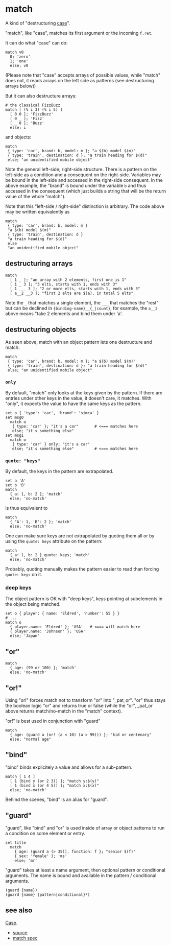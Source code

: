 
# match

A kind of "destructuring [case](case.md)".

"match", like "case", matches its first argument or the incoming `f.ret`.

It can do what "case" can do:
```
match v0
  0; 'zero'
  1; 'one'
  else; v0
```
(Please note that "case" accepts arrays of possible values, while "match"
does not, it reads arrays on the left side as patterns (see destructuring
arrays below))

But it can also destructure arrays:
```
# the classical FizzBuzz
match [ (% i 3) (% i 5) ]
  [ 0 0 ]; 'FizzBuzz'
  [ 0 _ ]; 'Fizz'
  [ _ 0 ]; 'Buzz'
  else; i
```
and objects:
```
match
 { type: 'car', brand: b, model: m }; "a $(b) model $(m)"
 { type: 'train', destination: d }; "a train heading for $(d)"
 else; "an unidentified mobile object"
```

Note the general left-side; right-side structure. There is a pattern on
the left-side as a condition and a consequent on the right-side. Variables
may be bound in the left-side and accessed in the right-side consequent.
In the above example, the "brand" is bound under the variable `b` and
thus accessed in the consequent (which just builds a string that will
be the return value of the whole "match").

Note that this "left-side / right-side" distinction is arbitrary. The
code above may be written equivalently as
```
match
 { type: 'car', brand: b, model: m }
 "a $(b) model $(m)"
 { type: 'train', destination: d }
 "a train heading for $(d)"
 else
 "an unidentified mobile object"
```

## destructuring arrays
```
match
  [ 1 _ ]; "an array with 2 elements, first one is 1"
  [ 1 _ 3 ]; "3 elts, starts with 1, ends with 3"
  [ 1 ___ 3 ]; "2 or more elts, starts with 1, ends with 3"
  [ a__2 __3 ]; "first 2 elts are $(a), in total 5 elts"
```
Note the `_` that matches a single element, the `___` that matches
the "rest" but can be declined in `{binding-name}__{_|count}`, for
example, the `a__2` above means "take 2 elements and bind them under 'a'.

## destructuring objects

As seen above, match with an object pattern lets one destructure and match.
```
match
 { type: 'car', brand: b, model: m }; "a $(b) model $(m)"
 { type: 'train', destination: d }; "a train heading for $(d)"
 else; "an unidentified mobile object"
```

### `only`

By default, "match" only looks at the keys given by the pattern. If there
are entries under other keys in the value, it doesn't care, it matches.
With "only", it expects the value to have the same keys as the pattern.
```
set o { 'type': 'car', 'brand': 'simca' }
set msg0
  match o
   { type: 'car' }; "it's a car"       # <=== matches here
   else; "it's something else"
set msg1
  match o
   { type: 'car' } only; "it's a car"
   else; "it's something else"         # <=== matches here
```

### `quote: "keys"`

By default, the keys in the pattern are extrapolated.
```
set a 'A'
set b 'B'
match
  { a: 1, b: 2 }; 'match'
  else; 'no-match'
```
is thus equivalent to
```
match
  { 'A': 1, 'B': 2 }; 'match'
  else; 'no-match'
```

One can make sure keys are not extrapolated by quoting them all or by
using the `quote: keys` attribute on the pattern:
```
match
  { a: 1, b: 2 } quote: keys; 'match'
  else; 'no-match'
```

Probably, quoting manually makes the pattern easier to read than forcing
`quote: keys` on it.

### deep keys

The object pattern is OK with "deep keys", keys pointing at subelements
in the object being matched.
```
set o { player: { name: 'Eldred', 'number': 55 } }
# ...
match o
  { player.name: 'Eldred' }; 'USA'   # <=== will match here
  { player.name: 'Johnson' }; 'USA'
  else; 'Japan'
```

## "or"

```
match
  { age: (99 or 100) }; 'match'
  else; 'no-match'
```

## "or!"

Using "or!" forces match not to transform "or" into "_pat_or". "or" thus
stays the boolean logic "or" and returns true or false (while the "or",
_pat_or above returns match/no-match in the "match" context).

"or!" is best used in conjunction with "guard"
```
match
  { age: (guard a (or! (a < 10) (a > 99))) }; "kid or centenary"
  else; "normal age"
```

## "bind"

"bind" binds explicitely a value and allows for a sub-pattern.
```
match [ 1 4 ]
  [ 1 (bind y (or 2 3)) ]; "match y:$(y)"
  [ 1 (bind x (or 4 5)) ]; "match x:$(x)"
  else; 'no-match'
```

Behind the scenes, "bind" is an alias for "guard".

## "guard"

"guard", like "bind" and "or" is used inside of array or object patterns
to run a condition on some element or entry.
```
set title
  match
    { age: (guard a (> 35)), function: f }; "senior $(f)"
    { sex: 'female' }; 'ms'
    else; 'mr'
```

"guard" takes at least a name argument, then optional pattern or
conditional arguments. The name is bound and available in the pattern /
conditional arguments.
```
(guard {name})
(guard {name} {pattern|conditional}*)
```

## see also

[Case](case.md).


* [source](https://github.com/floraison/flor/tree/master/lib/flor/pcore/match.rb)
* [match spec](https://github.com/floraison/flor/tree/master/spec/pcore/match_spec.rb)

